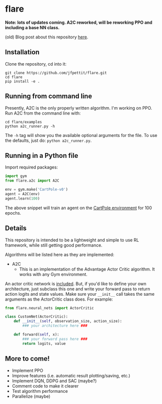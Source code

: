 # flare

**Note: lots of updates coming. A2C reworked, will be reworking PPO and including a base NN class.**

(old) Blog post about this repository [here](https://jfpettit.svbtle.com/rlpack).

## Installation

Clone the repository, cd into it: 

```
git clone https://github.com/jfpettit/flare.git
cd flare
pip install -e .
```

## Running from command line

Presently, A2C is the only properly written algorithm. I'm working on PPO. Run A2C from the command line with:
```
cd flare/examples
python a2c_runner.py -h
```
The ```-h``` tag will show you the available optional arguments for the file. To use the defaults, just do: ```python a2c_runner.py```.

## Running in a Python file

Import required packages:

```python
import gym
from flare.a2c import A2C

env = gym.make('CartPole-v0')
agent = A2C(env)
agent.learn(100)
```

The above snippet will train an agent on the [CartPole environment](http://gym.openai.com/envs/CartPole-v1/) for 100 epochs. 

## Details

This repository is intended to be a lightweight and simple to use RL framework, while still getting good performance.

Algorithms will be listed here as they are implemented: 

- A2C
	- This is an implementation of the Advantage Actor Critic algorithm. It works with any Gym environment.

An actor critic network is [included](https://github.com/jfpettit/flare/blob/aad21963f7f67f78be1ea3ae7238b2ff7ca86e9e/flare/neural_nets.py#L11). But, if you'd like to define your own architecture, just subclass this one and write your forward pass to return action logits and state values. Make sure your ```__init__``` call takes the same arguments as the ActorCritic class does. For example:

```python
from flare.neural_nets import ActorCritic

class CustomNet(ActorCritic):
	def __init__(self, observation_size, action_size):
		### your architecture here ###

	def forward(self, x):
		### your forward pass here ###
		return logits, value
```

## More to come!
- Implement PPO
- Improve features (i.e. automatic result plotting/saving, etc.)
- Implement DQN, DDPG and SAC (maybe?)
- Comment code to make it clearer
- Test algorithm performance
- Parallelize (maybe)
